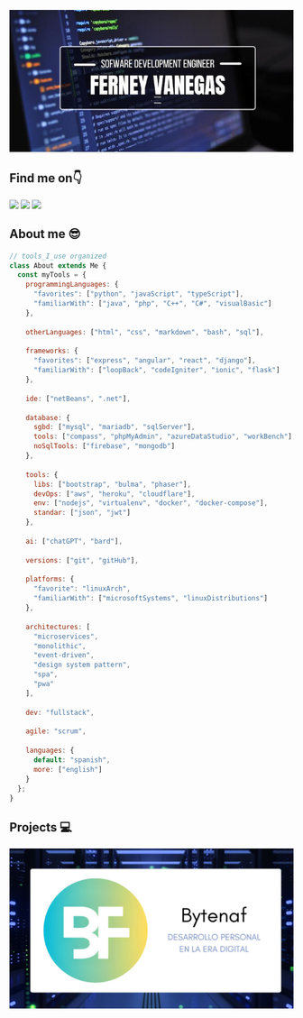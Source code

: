 ![Hi There](/images/intro.jpg "Hi There")


## Find me on👇


[<img src="https://img.shields.io/badge/ferney_vanegas-x?logo=x&labelColor=black">](https://twitter.com/ferney_vanegas)
[<img src="https://img.shields.io/badge/ferney_vanegas_hernandez-x?logo=linkedin&labelColor=blue&link=https%3A%2F%2Fwww.linkedin.com%2Fin%2Fferney-vanegas-hernandez%2F)">](https://www.linkedin.com/in/ferney-vanegas-hernandez/)
[<img src="https://img.shields.io/badge/ferneyvanegas-gmail?logo=gmail&labelColor=white">](mailto:ferneyvanegas@gmail.com)


## About me 😎

```javascript
// tools_I_use organized
class About extends Me { 
  const myTools = {  
    programmingLanguages: {
      "favorites": ["python", "javaScript", "typeScript"],
      "familiarWith": ["java", "php", "C++", "C#", "visualBasic"]
    },

    otherLanguages: ["html", "css", "markdown", "bash", "sql"],

    frameworks: {
      "favorites": ["express", "angular", "react", "django"],
      "familiarWith": ["loopBack", "codeIgniter", "ionic", "flask"]
    },

    ide: ["netBeans", ".net"],

    database: {
      sgbd: ["mysql", "mariadb", "sqlServer"],
      tools: ["compass", "phpMyAdmin", "azureDataStudio", "workBench"],
      noSqlTools: ["firebase", "mongodb"]
    },

    tools: {
      libs: ["bootstrap", "bulma", "phaser"],
      devOps: ["aws", "heroku", "cloudflare"],
      env: ["nodejs", "virtualenv", "docker", "docker-compose"],
      standar: ["json", "jwt"]
    },

    ai: ["chatGPT", "bard"],

    versions: ["git", "gitHub"],

    platforms: {
      "favorite": "linuxArch",
      "familiarWith": ["microsoftSystems", "linuxDistributions"]  
    }, 

    architectures: [
      "microservices", 
      "monolithic",
      "event-driven",
      "design system pattern",
      "spa",
      "pwa"
    ],

    dev: "fullstack",

    agile: "scrum",

    languages: {
      default: "spanish",
      more: ["english"]
    }
  };
}
```
## Projects 💻

<a href="https://bytenaf.com">
  <img src="images/project.jpg">
</a>